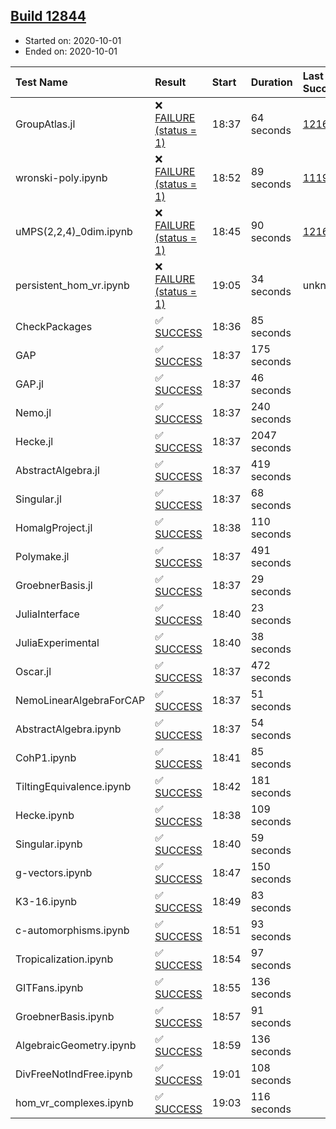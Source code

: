 ## [Build 12844](https://oscarci.mathematik.uni-kl.de/job/oscar/12844/)

* Started on: 2020-10-01
* Ended on: 2020-10-01

| Test Name    | Result | Start | Duration | Last Success | First Failure |
|:-------------|:-------|:------|:---------|:-------------|:--------------|
| GroupAtlas.jl | ❌ [FAILURE (status = 1)](https://oscarci.mathematik.uni-kl.de/job/oscar/12844/artifact/logs/build-12844/GroupAtlas.jl.log) | 18:37 | 64 seconds | [12167](https://oscarci.mathematik.uni-kl.de/job/oscar/12167/) | [12168](https://oscarci.mathematik.uni-kl.de/job/oscar/12168/) |
| wronski-poly.ipynb | ❌ [FAILURE (status = 1)](https://oscarci.mathematik.uni-kl.de/job/oscar/12844/artifact/logs/build-12844/wronski-poly.ipynb.log) | 18:52 | 89 seconds | [11192](https://oscarci.mathematik.uni-kl.de/job/oscar/11192/) | [11193](https://oscarci.mathematik.uni-kl.de/job/oscar/11193/) |
| uMPS(2,2,4)_0dim.ipynb | ❌ [FAILURE (status = 1)](https://oscarci.mathematik.uni-kl.de/job/oscar/12844/artifact/logs/build-12844/uMPS-2-2-4-_0dim.ipynb.log) | 18:45 | 90 seconds | [12167](https://oscarci.mathematik.uni-kl.de/job/oscar/12167/) | [12168](https://oscarci.mathematik.uni-kl.de/job/oscar/12168/) |
| persistent_hom_vr.ipynb | ❌ [FAILURE (status = 1)](https://oscarci.mathematik.uni-kl.de/job/oscar/12844/artifact/logs/build-12844/persistent_hom_vr.ipynb.log) | 19:05 | 34 seconds | unknown | unknown |
| CheckPackages | ✅ [SUCCESS](https://oscarci.mathematik.uni-kl.de/job/oscar/12844/artifact/logs/build-12844/CheckPackages.log) | 18:36 | 85 seconds |  |  |
| GAP | ✅ [SUCCESS](https://oscarci.mathematik.uni-kl.de/job/oscar/12844/artifact/logs/build-12844/GAP.log) | 18:37 | 175 seconds |  |  |
| GAP.jl | ✅ [SUCCESS](https://oscarci.mathematik.uni-kl.de/job/oscar/12844/artifact/logs/build-12844/GAP.jl.log) | 18:37 | 46 seconds |  |  |
| Nemo.jl | ✅ [SUCCESS](https://oscarci.mathematik.uni-kl.de/job/oscar/12844/artifact/logs/build-12844/Nemo.jl.log) | 18:37 | 240 seconds |  |  |
| Hecke.jl | ✅ [SUCCESS](https://oscarci.mathematik.uni-kl.de/job/oscar/12844/artifact/logs/build-12844/Hecke.jl.log) | 18:37 | 2047 seconds |  |  |
| AbstractAlgebra.jl | ✅ [SUCCESS](https://oscarci.mathematik.uni-kl.de/job/oscar/12844/artifact/logs/build-12844/AbstractAlgebra.jl.log) | 18:37 | 419 seconds |  |  |
| Singular.jl | ✅ [SUCCESS](https://oscarci.mathematik.uni-kl.de/job/oscar/12844/artifact/logs/build-12844/Singular.jl.log) | 18:37 | 68 seconds |  |  |
| HomalgProject.jl | ✅ [SUCCESS](https://oscarci.mathematik.uni-kl.de/job/oscar/12844/artifact/logs/build-12844/HomalgProject.jl.log) | 18:38 | 110 seconds |  |  |
| Polymake.jl | ✅ [SUCCESS](https://oscarci.mathematik.uni-kl.de/job/oscar/12844/artifact/logs/build-12844/Polymake.jl.log) | 18:37 | 491 seconds |  |  |
| GroebnerBasis.jl | ✅ [SUCCESS](https://oscarci.mathematik.uni-kl.de/job/oscar/12844/artifact/logs/build-12844/GroebnerBasis.jl.log) | 18:37 | 29 seconds |  |  |
| JuliaInterface | ✅ [SUCCESS](https://oscarci.mathematik.uni-kl.de/job/oscar/12844/artifact/logs/build-12844/JuliaInterface.log) | 18:40 | 23 seconds |  |  |
| JuliaExperimental | ✅ [SUCCESS](https://oscarci.mathematik.uni-kl.de/job/oscar/12844/artifact/logs/build-12844/JuliaExperimental.log) | 18:40 | 38 seconds |  |  |
| Oscar.jl | ✅ [SUCCESS](https://oscarci.mathematik.uni-kl.de/job/oscar/12844/artifact/logs/build-12844/Oscar.jl.log) | 18:37 | 472 seconds |  |  |
| NemoLinearAlgebraForCAP | ✅ [SUCCESS](https://oscarci.mathematik.uni-kl.de/job/oscar/12844/artifact/logs/build-12844/NemoLinearAlgebraForCAP.log) | 18:37 | 51 seconds |  |  |
| AbstractAlgebra.ipynb | ✅ [SUCCESS](https://oscarci.mathematik.uni-kl.de/job/oscar/12844/artifact/logs/build-12844/AbstractAlgebra.ipynb.log) | 18:37 | 54 seconds |  |  |
| CohP1.ipynb | ✅ [SUCCESS](https://oscarci.mathematik.uni-kl.de/job/oscar/12844/artifact/logs/build-12844/CohP1.ipynb.log) | 18:41 | 85 seconds |  |  |
| TiltingEquivalence.ipynb | ✅ [SUCCESS](https://oscarci.mathematik.uni-kl.de/job/oscar/12844/artifact/logs/build-12844/TiltingEquivalence.ipynb.log) | 18:42 | 181 seconds |  |  |
| Hecke.ipynb | ✅ [SUCCESS](https://oscarci.mathematik.uni-kl.de/job/oscar/12844/artifact/logs/build-12844/Hecke.ipynb.log) | 18:38 | 109 seconds |  |  |
| Singular.ipynb | ✅ [SUCCESS](https://oscarci.mathematik.uni-kl.de/job/oscar/12844/artifact/logs/build-12844/Singular.ipynb.log) | 18:40 | 59 seconds |  |  |
| g-vectors.ipynb | ✅ [SUCCESS](https://oscarci.mathematik.uni-kl.de/job/oscar/12844/artifact/logs/build-12844/g-vectors.ipynb.log) | 18:47 | 150 seconds |  |  |
| K3-16.ipynb | ✅ [SUCCESS](https://oscarci.mathematik.uni-kl.de/job/oscar/12844/artifact/logs/build-12844/K3-16.ipynb.log) | 18:49 | 83 seconds |  |  |
| c-automorphisms.ipynb | ✅ [SUCCESS](https://oscarci.mathematik.uni-kl.de/job/oscar/12844/artifact/logs/build-12844/c-automorphisms.ipynb.log) | 18:51 | 93 seconds |  |  |
| Tropicalization.ipynb | ✅ [SUCCESS](https://oscarci.mathematik.uni-kl.de/job/oscar/12844/artifact/logs/build-12844/Tropicalization.ipynb.log) | 18:54 | 97 seconds |  |  |
| GITFans.ipynb | ✅ [SUCCESS](https://oscarci.mathematik.uni-kl.de/job/oscar/12844/artifact/logs/build-12844/GITFans.ipynb.log) | 18:55 | 136 seconds |  |  |
| GroebnerBasis.ipynb | ✅ [SUCCESS](https://oscarci.mathematik.uni-kl.de/job/oscar/12844/artifact/logs/build-12844/GroebnerBasis.ipynb.log) | 18:57 | 91 seconds |  |  |
| AlgebraicGeometry.ipynb | ✅ [SUCCESS](https://oscarci.mathematik.uni-kl.de/job/oscar/12844/artifact/logs/build-12844/AlgebraicGeometry.ipynb.log) | 18:59 | 136 seconds |  |  |
| DivFreeNotIndFree.ipynb | ✅ [SUCCESS](https://oscarci.mathematik.uni-kl.de/job/oscar/12844/artifact/logs/build-12844/DivFreeNotIndFree.ipynb.log) | 19:01 | 108 seconds |  |  |
| hom_vr_complexes.ipynb | ✅ [SUCCESS](https://oscarci.mathematik.uni-kl.de/job/oscar/12844/artifact/logs/build-12844/hom_vr_complexes.ipynb.log) | 19:03 | 116 seconds |  |  |
